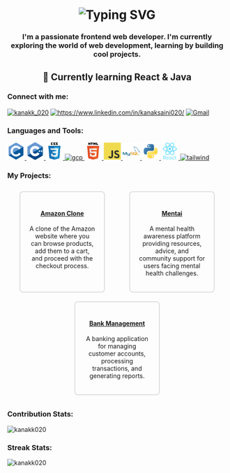 <h1 align="center">
  <img src="https://readme-typing-svg.herokuapp.com?font=Fira+Code&size=32&duration=3000&pause=500&color=00B2FF&center=true&vCenter=true&multiline=true&lines=Hi%2C+I'm+Kanak+Saini;An+Aspiring+Software+Developer%20💻" alt="Typing SVG" />
</h1>

<h3 align="center">I'm a passionate frontend web developer. I'm currently exploring the world of web development, learning by building cool projects.</h3>

<h2 align="center">🌱 Currently learning React & Java</h2>

<h3 align="left">Connect with me:</h3>
<p align="left">
  <a href="https://twitter.com/kanakk_020" target="blank"><img align="center" src="https://raw.githubusercontent.com/rahuldkjain/github-profile-readme-generator/master/src/images/icons/Social/twitter.svg" alt="kanakk_020" height="30" width="40" /></a>
  <a href="https://www.linkedin.com/in/kanaksaini020/" target="blank"><img align="center" src="https://raw.githubusercontent.com/rahuldkjain/github-profile-readme-generator/master/src/images/icons/Social/linked-in-alt.svg" alt="https://www.linkedin.com/in/kanaksaini020/" height="30" width="40" /></a>
 <a href="mailto:kanakksaini020@gmail.com" target="_blank">
  <img align="center" src="https://img.icons8.com/color/48/000000/gmail-new.png" alt="Gmail" height="30" width="40" />
</a>


</p>

<h3 align="left">Languages and Tools:</h3>
<p align="left"> 
  <a href="https://www.cprogramming.com/" target="_blank" rel="noreferrer"> <img src="https://raw.githubusercontent.com/devicons/devicon/master/icons/c/c-original.svg" alt="c" width="40" height="40"/> </a> 
  <a href="https://www.w3schools.com/cpp/" target="_blank" rel="noreferrer"> <img src="https://raw.githubusercontent.com/devicons/devicon/master/icons/cplusplus/cplusplus-original.svg" alt="cplusplus" width="40" height="40"/> </a> 
  <a href="https://www.w3schools.com/css/" target="_blank" rel="noreferrer"> <img src="https://raw.githubusercontent.com/devicons/devicon/master/icons/css3/css3-original-wordmark.svg" alt="css3" width="40" height="40"/> </a> 
  <a href="https://cloud.google.com" target="_blank" rel="noreferrer"> <img src="https://www.vectorlogo.zone/logos/google_cloud/google_cloud-icon.svg" alt="gcp" width="40" height="40"/> </a> 
  <a href="https://www.w3.org/html/" target="_blank" rel="noreferrer"> <img src="https://raw.githubusercontent.com/devicons/devicon/master/icons/html5/html5-original-wordmark.svg" alt="html5" width="40" height="40"/> </a> 
  <a href="https://developer.mozilla.org/en-US/docs/Web/JavaScript" target="_blank" rel="noreferrer"> <img src="https://raw.githubusercontent.com/devicons/devicon/master/icons/javascript/javascript-original.svg" alt="javascript" width="40" height="40"/> </a> 
  <a href="https://www.mysql.com/" target="_blank" rel="noreferrer"> <img src="https://raw.githubusercontent.com/devicons/devicon/master/icons/mysql/mysql-original-wordmark.svg" alt="mysql" width="40" height="40"/> </a> 
  <a href="https://www.python.org" target="_blank" rel="noreferrer"> <img src="https://raw.githubusercontent.com/devicons/devicon/master/icons/python/python-original.svg" alt="python" width="40" height="40"/> </a> 
  <a href="https://reactjs.org/" target="_blank" rel="noreferrer"> <img src="https://raw.githubusercontent.com/devicons/devicon/master/icons/react/react-original-wordmark.svg" alt="react" width="40" height="40"/> </a> 
  <a href="https://tailwindcss.com/" target="_blank" rel="noreferrer"> <img src="https://www.vectorlogo.zone/logos/tailwindcss/tailwindcss-icon.svg" alt="tailwind" width="40" height="40"/> </a> 
</p>

<h3 align="left">My Projects:</h3>

<div style="display: flex; justify-content: space-around; flex-wrap: wrap;">
  <div style="width: 30%; margin: 10px; border: 2px solid #ddd; padding: 20px; text-align: center; border-radius: 8px;">
    <h4><b><a href="https://github.com/kanakk020/amazon-clone" target="_blank">Amazon Clone</a></b></h4>
    <p>A clone of the Amazon website where you can browse products, add them to a cart, and proceed with the checkout process.</p>
  </div>

  <div style="width: 30%; margin: 10px; border: 2px solid #ddd; padding: 20px; text-align: center; border-radius: 8px;">
    <h4><b><a href="https://github.com/kanakk020/mentai" target="_blank">Mentai</a></b></h4>
    <p>A mental health awareness platform providing resources, advice, and community support for users facing mental health challenges.</p>
  </div>

  <div style="width: 30%; margin: 10px; border: 2px solid #ddd; padding: 20px; text-align: center; border-radius: 8px;">
    <h4><b><a href="https://github.com/kanakk020/bank-management" target="_blank">Bank Management</a></b></h4>
    <p>A banking application for managing customer accounts, processing transactions, and generating reports.</p>
  </div>
</div>

<h3 align="left">Contribution Stats:</h3>
<p align="left">
  <img src="https://github-readme-stats.vercel.app/api?username=kanakk020&show_icons=true&locale=en" alt="kanakk020" />
</p>

<h3 align="left">Streak Stats:</h3>
<p align="left">
  <img src="https://github-readme-streak-stats.herokuapp.com/?user=kanakk020" alt="kanakk020" />
</p>
